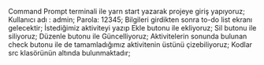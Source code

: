 Command Prompt terminali ile yarn start yazarak projeye giriş yapıyoruz;
Kullanıcı adı : admin;
Parola: 12345;
Bilgileri girdikten sonra to-do list ekranı gelecektir;
İstediğimiz aktiviteyi yazıp Ekle butonu ile ekliyoruz;
Sil butonu ile siliyoruz;
Düzenle butonu ile Güncelliyoruz;
Aktivitelerin sonunda bulunan check butonu ile de tamamladığımız aktivitenin üstünü çizebiliyoruz;
Kodlar src klasörünün altında bulunmaktadır;
